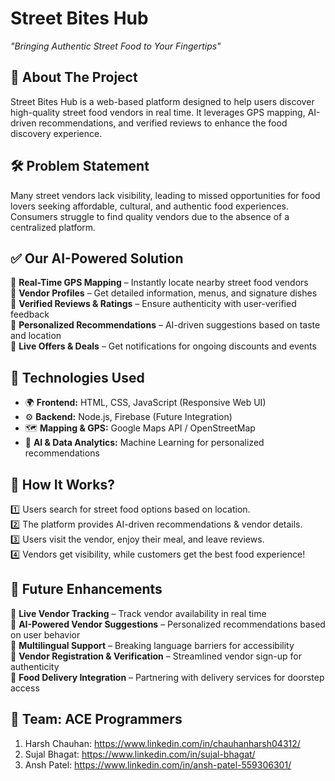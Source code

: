# Street Bites Hub 
*"Bringing Authentic Street Food to Your Fingertips"*  

## 🚀 About The Project  
Street Bites Hub is a web-based platform designed to help users discover high-quality street food vendors in real time. It leverages GPS mapping, AI-driven recommendations, and verified reviews to enhance the food discovery experience.  

## 🛠 Problem Statement  
Many street vendors lack visibility, leading to missed opportunities for food lovers seeking affordable, cultural, and authentic food experiences. Consumers struggle to find quality vendors due to the absence of a centralized platform.  

## ✅ Our AI-Powered Solution  
🔹 **Real-Time GPS Mapping** – Instantly locate nearby street food vendors  
🔹 **Vendor Profiles** – Get detailed information, menus, and signature dishes  
🔹 **Verified Reviews & Ratings** – Ensure authenticity with user-verified feedback  
🔹 **Personalized Recommendations** – AI-driven suggestions based on taste and location  
🔹 **Live Offers & Deals** – Get notifications for ongoing discounts and events  

## 🔧 Technologies Used  
- 🌍 **Frontend:** HTML, CSS, JavaScript (Responsive Web UI)  
- ⚙ **Backend:** Node.js, Firebase (Future Integration)  
- 🗺 **Mapping & GPS:** Google Maps API / OpenStreetMap  
- 🤖 **AI & Data Analytics:** Machine Learning for personalized recommendations  

## 🎯 How It Works?  
1️⃣ Users search for street food options based on location.  
2️⃣ The platform provides AI-driven recommendations & vendor details.  
3️⃣ Users visit the vendor, enjoy their meal, and leave reviews.  
4️⃣ Vendors get visibility, while customers get the best food experience!  

## 📌 Future Enhancements  
🔹 **Live Vendor Tracking** – Track vendor availability in real time  
🔹 **AI-Powered Vendor Suggestions** – Personalized recommendations based on user behavior  
🔹 **Multilingual Support** – Breaking language barriers for accessibility  
🔹 **Vendor Registration & Verification** – Streamlined vendor sign-up for authenticity  
🔹 **Food Delivery Integration** – Partnering with delivery services for doorstep access

## 👥 Team: ACE Programmers  
1. Harsh Chauhan: https://www.linkedin.com/in/chauhanharsh04312/
2. Sujal Bhagat: https://www.linkedin.com/in/sujal-bhagat/
3. Ansh Patel: https://www.linkedin.com/in/ansh-patel-559306301/
